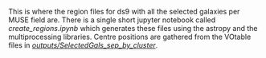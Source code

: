 This is where the region files for ds9 with all the selected galaxies per MUSE field are.  There is a single short jupyter notebook called *create_regions.ipynb* which generates these files using the astropy and the multiprocessing libraries. Centre positions are gathered from the VOtable files in *[outputs/SelectedGals\_sep\_by\_cluster](https://github.com/WilfriedMercier/StageM2/tree/master/outputs/SelectedGals_sep_by_cluster)*.

